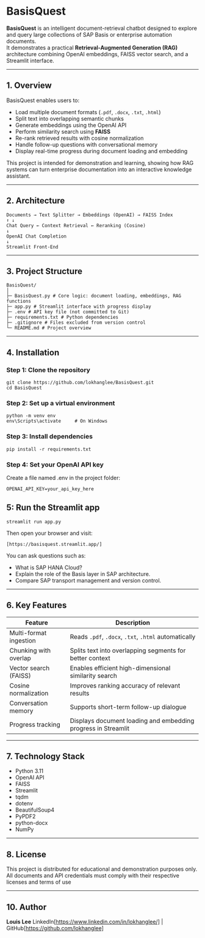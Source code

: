 ﻿# BasisQuest

**BasisQuest** is an intelligent document-retrieval chatbot designed to explore and query large collections of SAP Basis or enterprise automation documents.  
It demonstrates a practical **Retrieval-Augmented Generation (RAG)** architecture combining OpenAI embeddings, FAISS vector search, and a Streamlit interface.

---

## 1. Overview

BasisQuest enables users to:

- Load multiple document formats (`.pdf`, `.docx`, `.txt`, `.html`)
- Split text into overlapping semantic chunks
- Generate embeddings using the OpenAI API
- Perform similarity search using **FAISS**
- Re-rank retrieved results with cosine normalization
- Handle follow-up questions with conversational memory
- Display real-time progress during document loading and embedding

This project is intended for demonstration and learning, showing how RAG systems can turn enterprise documentation into an interactive knowledge assistant.

---

## 2. Architecture

```
Documents → Text Splitter → Embeddings (OpenAI) → FAISS Index
↑ ↓
Chat Query ← Context Retrieval ← Reranking (Cosine)
↓
OpenAI Chat Completion
↓
Streamlit Front-End
```

---

## 3. Project Structure

```
BasisQuest/
│
├─ BasisQuest.py # Core logic: document loading, embeddings, RAG functions
├─ app.py # Streamlit interface with progress display
├─ .env # API key file (not committed to Git)
├─ requirements.txt # Python dependencies
├─ .gitignore # Files excluded from version control
└─ README.md # Project overview
```

---

## 4. Installation

### Step 1: Clone the repository
```
git clone https://github.com/lokhanglee/BasisQuest.git
cd BasisQuest
```

### Step 2: Set up a virtual environment
```
python -m venv env
env\Scripts\activate     # On Windows
```

### Step 3: Install dependencies
```
pip install -r requirements.txt
```

### Step 4: Set your OpenAI API key
Create a file named .env in the project folder:
```
OPENAI_API_KEY=your_api_key_here
```

## 5: Run the Streamlit app
```
streamlit run app.py
```

Then open your browser and visit:
```
[https://basisquest.streamlit.app/]
```

You can ask questions such as:
* What is SAP HANA Cloud?
* Explain the role of the Basis layer in SAP architecture.
* Compare SAP transport management and version control.

---

## 6. Key Features
|Feature|Description|
|---|---|
|Multi-format ingestion|Reads `.pdf`, `.docx`, `.txt`, `.html` automatically|
|Chunking with overlap|Splits text into overlapping segments for better context|
|Vector search (FAISS)|Enables efficient high-dimensional similarity search|
|Cosine normalization|Improves ranking accuracy of relevant results|
|Conversation memory|Supports short-term follow-up dialogue|
|Progress tracking|Displays document loading and embedding progress in Streamlit|

---

## 7. Technology Stack

* Python 3.11
* OpenAI API
* FAISS
* Streamlit
* tqdm
* dotenv
* BeautifulSoup4
* PyPDF2
* python-docx
* NumPy

---

## 8. License

This project is distributed for educational and demonstration purposes only.\
All documents and API credentials must comply with their respective licenses and terms of use

---

## 10. Author

**Louis Lee**
LinkedIn[https://www.linkedin.com/in/lokhanglee/] | GitHub[https://github.com/lokhanglee]